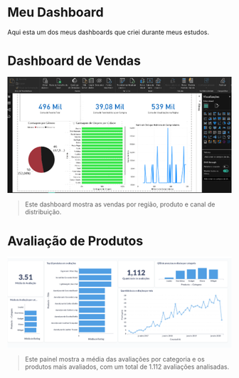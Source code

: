 # Meu Dashboard

Aqui esta um dos meus dashboards que criei durante meus estudos.

# Dashboard de Vendas

![Dashboard](Dasboard-telemarketing.png)

> Este dashboard mostra as vendas por região, produto e canal de distribuição.

# Avaliação de Produtos

![Avaliação](avaliacao-produtos.png)

> Este painel mostra a média das avaliações por categoria e os produtos mais avaliados, com um total de 1.112 avaliações analisadas.
